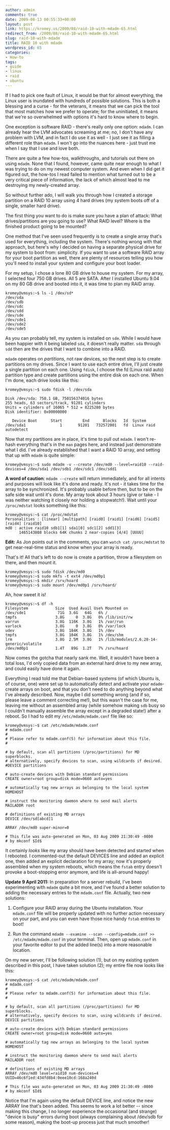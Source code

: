 ```yaml
---
author: admin
comments: true
date: 2009-08-13 00:55:33+00:00
layout: post
link: https://kromey.us/2009/08/raid-10-with-mdadm-65.html
redirect_from: /2009/08/raid-10-with-mdadm-65.html
slug: raid-10-with-mdadm
title: RAID 10 with mdadm
wordpress_id: 65
categories:
- How-to
tags:
- guide
- linux
- raid
- ubuntu
---
```


If I had to pick one fault of Linux, it would be that for almost everything, the Linux user is inundated with hundreds of possible solutions. This is both a blessing and a curse - for the veterans, it means that we can pick the tool that most matches how we prefer to operate; for the uninitiated, it means that we're so overwhelmed with options it's hard to know where to begin.

One exception is software RAID - there's really only one option: `mdadm`. I can already hear the LVM advocates screaming at me; no, I don't have any problem with LVM, and in fact I do use it as well - I just see it as filling a different role than `mdadm`. I won't go into the nuances here - just trust me when I say that I use and love both.

There are quite a few how-tos, walkthroughs, and tutorials out there on using `mdadm`. None that I found, however, came quite near enough to what I was trying to do on my newest computer system. And even when I did get it figured out, the how-tos I read failed to mention what turned out to be a very critical piece of information, the lack of which almost lead to me destroying my newly-created array.

So without further ado, I will walk you through how I created a storage partition on a RAID 10 array using 4 hard drives (my system boots off of a single, smaller hard drive).

The first thing you want to do is make sure you have a plan of attack: What drives/partitions are you going to use? What RAID level? Where is the finished product going to be mounted?

One method that I've seen used frequently is to create a single array that's used for everything, including the system. There's nothing wrong with that approach, but here's why I decided on having a separate physical drive for my system to boot from: simplicity. If you want to use a software RAID array for your boot partition as well, there are plenty of resources telling you how you'll need to install your system and configure your boot loader.

For my setup, I chose a lone 80 GB drive to house my system. For my array, I selected four 750 GB drives. All 5 are SATA. After I installed Ubuntu 9.04 on my 80 GB drive and booted into it, it was time to plan my RAID array.

    
    kromey@vmsys:~$ ls -1 /dev/sd*
    /dev/sda
    /dev/sdb
    /dev/sdc
    /dev/sdd
    /dev/sde
    /dev/sde1
    /dev/sde2
    /dev/sde5


As you can probably tell, my system is installed on `sde`. While I would have been happier with it being labeled `sda`, it doesn't really matter. `sda` through `sdd` then are the drives that I want to combine into a RAID.

`mdadm` operates on _partitions_, not raw devices, so the next step is to create partitions on my drives. Since I want to use each entire drive, I'll just create a single partition on each one. Using `fdisk`, I choose the fd (Linux raid auto) partition type and create partitions using the entire disk on each one. When I'm done, each drive looks like this:

    
    kromey@vmsys:~$ sudo fdisk -l /dev/sda
    
    Disk /dev/sda: 750.1 GB, 750156374016 bytes
    255 heads, 63 sectors/track, 91201 cylinders
    Units = cylinders of 16065 * 512 = 8225280 bytes
    Disk identifier: 0x00000000
    
       Device Boot      Start         End      Blocks   Id  System
    /dev/sda1               1       91201   732572001   fd  Linux raid autodetect


Now that my partitions are in place, it's time to pull out `mdadm`. I won't re-hash everything that's in the `man` pages here, and instead just demonstrate what I did. I've already established that I want a RAID 10 array, and setting that up with `mdadm` is quite simple:

    
    kromey@vmsys:~$ sudo mdadm -v --create /dev/md0 --level=raid10 --raid-devices=4 /dev/sda1 /dev/sdb1 /dev/sdc1 /dev/sdd1


**A word of caution**: `mdadm --create` will return immediately, and for all intents and purposes will look like it's done and ready. It's not - it takes time for the array to be synchronized. It's probably usable before then, but to be on the safe side wait until it's done. My array took about 3 hours (give or take - I was neither watching it closely nor holding a stopwatch!). Wait until your `/proc/mdstat` looks something like this:

    
    kromey@vmsys:~$ cat /proc/mdstat
    Personalities : [linear] [multipath] [raid0] [raid1] [raid6] [raid5] [raid4] [raid10]
    md0 : active raid10 sdb1[1] sda1[0] sdc1[2] sdd1[3]
          1465143808 blocks 64K chunks 2 near-copies [4/4] [UUUU]


**Edit:** As Jon points out in the comments, you can `watch cat /proc/mdstat` to get near-real-time status and know when your array is ready.

That's it! All that's left to do now is create a partition, throw a filesystem on there, and then mount it.

    
    kromey@vmsys:~$ sudo fdisk /dev/md0
    kromey@vmsys:~$ sudo mkfs -t ext4 /dev/md0p1
    kromey@vmsys:~$ mkdir /srv/hoard
    kromey@vmsys:~$ sudo mount /dev/md0p1 /srv/hoard/


Ah, how sweet it is!

    
    kromey@vmsys:~$ df -h
    Filesystem            Size  Used Avail Use% Mounted on
    /dev/sde1              71G  3.6G   64G   6% /
    tmpfs                 3.8G     0  3.8G   0% /lib/init/rw
    varrun                3.8G  116K  3.8G   1% /var/run
    varlock               3.8G     0  3.8G   0% /var/lock
    udev                  3.8G  184K  3.8G   1% /dev
    tmpfs                 3.8G  104K  3.8G   1% /dev/shm
    lrm                   3.8G  2.5M  3.8G   1% /lib/modules/2.6.28-14-generic/volatile
    /dev/md0p1            1.4T   89G  1.2T   7% /srv/hoard


Now comes the gotcha that nearly sank me. Well, it wouldn't have been a total loss, I'd only copied data from an external hard drive to my new array, and could easily have done it again.

Everything I read told me that Debian-based systems (of which Ubuntu is, of course, one) were set up to automatically detect and activate your `mdadm`-create arrays on boot, and that you don't need to do anything beyond what I've already described. Now, maybe I did something wrong (and if so, please leave a comment correcting me!), but this wasn't the case for me, leaving me without an assembled array (while somehow making `sdb` busy so I couldn't manually assemble the array except in a degraded state!) after a reboot. So I had to edit my `/etc/mdadm/mdadm.conf` file like so:

    
    kromey@vmsys:~$ cat /etc/mdadm/mdadm.conf
    # mdadm.conf
    #
    # Please refer to mdadm.conf(5) for information about this file.
    #
    
    # by default, scan all partitions (/proc/partitions) for MD superblocks.
    # alternatively, specify devices to scan, using wildcards if desired.
    #DEVICE partitions
    
    # auto-create devices with Debian standard permissions
    CREATE owner=root group=disk mode=0660 auto=yes
    
    # automatically tag new arrays as belonging to the local system
    HOMEHOST 
    
    # instruct the monitoring daemon where to send mail alerts
    MAILADDR root
    
    # definitions of existing MD arrays
    DEVICE /dev/sd[abcd]1
    
    ARRAY /dev/md0 super-minor=0
    
    # This file was auto-generated on Mon, 03 Aug 2009 21:30:49 -0800
    # by mkconf $Id$


It certainly _looks_ like my array should have been detected and started when I rebooted. I commented-out the default DEVICES line and added an explicit one, then added an explicit declaration for my array; now it's properly assembled when my system reboots, which means the `fstab` entry doesn't provoke a boot-stopping error anymore, and life is all-around happy!

**Update 9 April 2011:** In preparation for a server rebuild, I've been experimenting with `mdadm` quite a bit more, and I've found a better solution to adding the necessary entries to the `mdadm.conf` file. Actually, two new solutions:



	
  1. Configure your RAID array during the Ubuntu installation. Your `mdadm.conf` file will be properly updated with no further action necessary on your part, and you can even have those nice handy `fstab` entries to boot!

	
  2. Run the command `mdadm --examine --scan --config=mdadm.conf >> /etc/mdadm/mdadm.conf` in your terminal. Then, open up `mdadm.conf` in your favorite editor to put the added line(s) into a more reasonable location.



On my new server, I'll be following solution (1), but on my existing system described in this post, I have taken solution (2); my entire file now looks like this:

    
    kromey@vmsys:~$ cat /etc/mdadm/mdadm.conf
    # mdadm.conf
    #
    # Please refer to mdadm.conf(5) for information about this file.
    #
    
    # by default, scan all partitions (/proc/partitions) for MD superblocks.
    # alternatively, specify devices to scan, using wildcards if desired.
    DEVICE partitions
    
    # auto-create devices with Debian standard permissions
    CREATE owner=root group=disk mode=0660 auto=yes
    
    # automatically tag new arrays as belonging to the local system
    HOMEHOST 
    
    # instruct the monitoring daemon where to send mail alerts
    MAILADDR root
    
    # definitions of existing MD arrays
    ARRAY /dev/md0 level=raid10 num-devices=4 UUID=46c6f1ed:434fd8b4:0eee10cd:168a240d
    
    # This file was auto-generated on Mon, 03 Aug 2009 21:30:49 -0800
    # by mkconf $Id$


Notice that I'm again using the default DEVICE line, and notice the new ARRAY line that's been added. This seems to work a lot better -- since making this change, I no longer experience the occasional (and strange) "device is busy" errors during boot (always complaining about /dev/sdb for some reason), making the boot-up process just that much smoother!
